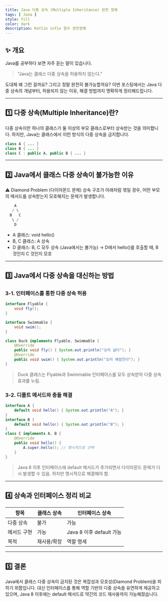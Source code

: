 ```yaml
---
title: Java 다중 상속 (Multiple Inheritance) 완전 정복
tags: [ Java ]
style: fill
color: dark
description: Kotlin infix 함수 완전정복
---
```


## ✨ 개요

Java를 공부하다 보면 자주 듣는 말이 있습니다.
> "Java는 클래스 다중 상속을 허용하지 않는다."
> 
도대체 왜 그런 걸까요? 그리고 정말 완전히 불가능할까요? 
이번 포스팅에서는 Java 다중 상속의 개념부터, 허용되지 않는 이유, 해결 방법까지 명확하게 정리해드립니다.



---

## 1️⃣ 다중 상속(Multiple Inheritance)란?

다중 상속이란 하나의 클래스가 둘 이상의 부모 클래스로부터 상속받는 것을 의미합니다.
하지만, Java는 클래스에서 이런 방식의 다중 상속을 금지합니다.

```java
class A { ... }
class B { ... }
class C : public A, public B { ... }
```

---

## 2️⃣ Java에서 클래스 다중 상속이 불가능한 이유

⚠️ Diamond Problem (다이아몬드 문제)
상속 구조가 아래처럼 엮일 경우, 어떤 부모의 메서드를 상속받는지 모호해지는 문제가 발생합니다.

```java
    A
   / \
  B   C
   \ /
    D
```
- A 클래스: void hello()
- B, C 클래스: A 상속
- D 클래스: B, C 모두 상속 (Java에서는 불가능)
→ D에서 hello()를 호출할 때, B 것인지 C 것인지 모호

---

## 3️⃣ Java에서 다중 상속을 대신하는 방법

### 3-1. 인터페이스를 통한 다중 상속 허용

```java
interface Flyable {
    void fly();
}

interface Swimmable {
    void swim();
}

class Duck implements Flyable, Swimmable {
    @Override
    public void fly() { System.out.println("오리 날다"); }
    @Override
    public void swim() { System.out.println("오리 헤엄친다"); }
}

```
> Duck 클래스는 Flyable과 Swimmable 인터페이스를 모두 상속받아 다중 상속 효과를 누림.

### 3-2. 디폴트 메서드와 충돌 해결

```java
interface A {
    default void hello() { System.out.println("A"); }
}
interface B {
    default void hello() { System.out.println("B"); }
}
class C implements A, B {
    @Override
    public void hello() {
        A.super.hello(); // 명시적으로 선택
    }
}
```
> Java 8 이후 인터페이스에 default 메서드가 추가되면서 다이아몬드 문제가 다시 발생할 수 있음. 하지만 명시적으로 해결해야 함.

---

## 4️⃣ 상속과 인터페이스 정리 비교

| 항목     | 클래스 상속 | 인터페이스 상속             |
| ------ | ------ | -------------------- |
| 다중 상속  | 불가     | 가능                   |
| 메서드 구현 | 가능     | Java 8 이후 default 가능 |
| 목적     | 재사용/확장 | 역할 명세                |

---

## 5️⃣ 결론

Java에서 클래스 다중 상속이 금지된 것은 복잡성과 모호성(Diamond Problem)을 피하기 위함입니다.
대신 인터페이스를 통해 역할 기반의 다중 상속을 유연하게 제공하고 있으며, Java 8 이후에는 default 메서드로 약간의 코드 재사용까지 가능해졌습니다.